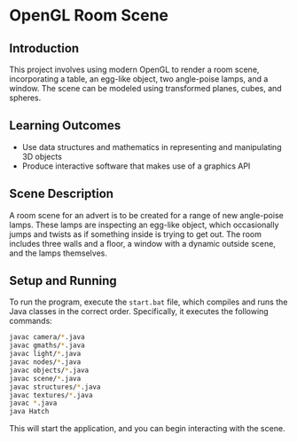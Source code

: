 # OpenGL Room Scene

## Introduction

This project involves using modern OpenGL to render a room scene, incorporating a table, an egg-like object, two angle-poise lamps, and a window. The scene can be modeled using transformed planes, cubes, and spheres.

## Learning Outcomes

- Use data structures and mathematics in representing and manipulating 3D objects
- Produce interactive software that makes use of a graphics API

## Scene Description

A room scene for an advert is to be created for a range of new angle-poise lamps. These lamps are inspecting an egg-like object, which occasionally jumps and twists as if something inside is trying to get out. The room includes three walls and a floor, a window with a dynamic outside scene, and the lamps themselves.

## Setup and Running

To run the program, execute the `start.bat` file, which compiles and runs the Java classes in the correct order. Specifically, it executes the following commands:

```bash
javac camera/*.java
javac gmaths/*.java
javac light/*.java
javac nodes/*.java
javac objects/*.java
javac scene/*.java
javac structures/*.java
javac textures/*.java
javac *.java
java Hatch
```

This will start the application, and you can begin interacting with the scene.
